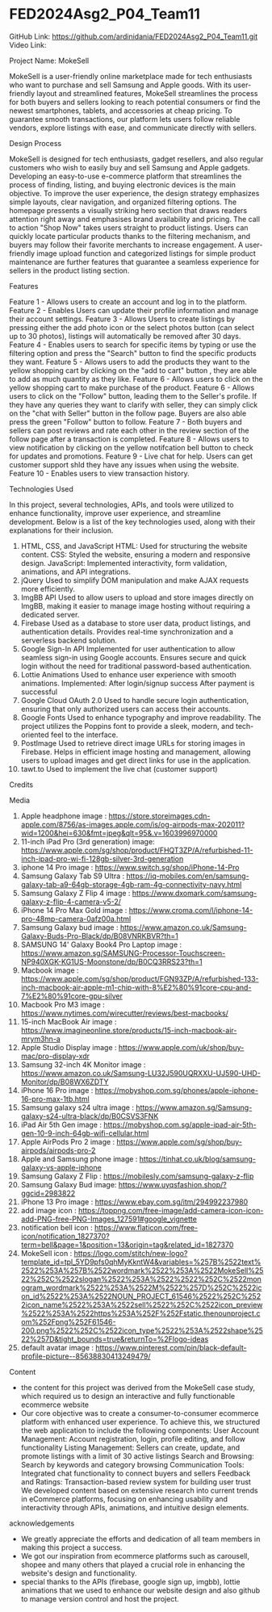 # FED2024Asg2_P04_Team11

GitHub Link: https://github.com/ardinidania/FED2024Asg2_P04_Team11.git
Video Link: 

Project Name: MokeSell 

MokeSell is a user-friendly online marketplace made for tech enthusiasts who want to purchase and sell Samsung and Apple goods. With its user-friendly layout
and streamlined features, MokeSell streamlines the process for both buyers and sellers looking to reach potential consumers or find the newest smartphones, tablets, and accessories at cheap pricing. 
To guarantee smooth transactions, our platform lets users follow reliable vendors, explore listings with ease, and communicate directly with sellers. 

Design Process

MokeSell is designed for tech enthusiasts, gadget resellers, and also regular customers who wish to easily buy and sell Samsung and Apple gadgets. Developing an easy-to-use e-commerce platform that streamlines the process of finding, listing, and buying electronic devices is the main objective.
To improve the user experience, the design strategy emphasizes simple layouts, clear navigation, and organized filtering options. 
The homepage pressents a visually striking hero section that draws readers attention right away and emphasises brand availability and pricing. 
The call to action "Shop Now" takes users straight to product listings. Users can quickly locate particular products thanks to the filtering mechanism, and buyers may follow their favorite merchants to increase engagement. 
A user-friendly image upload function and categorized listings for simple product maintenance are further features that guarantee a seamless experience for sellers in the product listing section. 


Features

Feature 1 - Allows users to create an account and log in to the platform. 
Feature 2 - Enables Users can update their profile information and manage their account settings.
Feature 3 - Allows Users to create listings by pressing either the add photo icon or the select photos button (can select up to 30 photos), listings will automatically be removed after 30 days.
Feature 4 - Enables users to search for specific items by typing or use the filtering option and press the "Search" button to find the specific products they want.
Feature 5 - Allows users to add the products they want to the yellow shopping cart by clicking on the "add to cart" button , they are able to add as much quantity as they like. 
Feature 6 - Allows users to click on the yellow shopping cart to make purchase of the product. 
Feature 6 - Allows users to click on the "Follow" button, leading them to the Seller's profile. If they have any queries they want to clarify with seller, they can simply click on the "chat with Seller" button in the follow page. Buyers are also able press the green "Follow" button to follow.
Feature 7 - Both buyers and sellers can post reviews and rate each other in the review section of the follow page after a transaction is completed. 
Feature 8 - Allows users to view notification by clicking on the yellow notifcation bell button to check for updates and promotions. 
Feature 9 - Live chat for help. Users can get customer support shld they have any issues when using the website.
Feature 10 - Enables users to view transaction history.


Technologies Used

In this project, several technologies, APIs, and tools were utilized to enhance functionality, 
improve user experience, and streamline development. Below is a list of the key technologies used, along with their explanations for their inclusion.

1. HTML, CSS, and JavaScript
HTML: Used for structuring the website content.
CSS: Styled the website, ensuring a modern and responsive design.
JavaScript: Implemented interactivity, form validation, animations, and API integrations.
2. jQuery
Used to simplify DOM manipulation and make AJAX requests more efficiently.
3. ImgBB API
Used to allow users to upload and store images directly on ImgBB, making it easier to manage image hosting without requiring a dedicated server.
4. Firebase
Used as a database to store user data, product listings, and authentication details.
Provides real-time synchronization and a serverless backend solution.
5. Google Sign-In API
Implemented for user authentication to allow seamless sign-in using Google accounts.
Ensures secure and quick login without the need for traditional password-based authentication.
6. Lottie Animations
Used to enhance user experience with smooth animations.
Implemented:
After login/signup success
After payment is successful
7. Google Cloud OAuth 2.0
Used to handle secure login authentication, ensuring that only authorized users can access their accounts.
9. Google Fonts
Used to enhance typography and improve readability.
The project utilizes the Poppins font to provide a sleek, modern, and tech-oriented feel to the interface.
10. PostImage
Used to retrieve direct image URLs for storing images in Firebase.
Helps in efficient image hosting and management, allowing users to upload images and get direct links for use in the application.
11. tawt.to 
Used to implement the live chat (customer support)


Credits

Media 
1) Apple headphone image : https://store.storeimages.cdn-apple.com/8756/as-images.apple.com/is/og-airpods-max-202011?wid=1200&hei=630&fmt=jpeg&qlt=95&.v=1603996970000
2) 11-inch iPad Pro (3rd generation) image: https://www.apple.com/sg/shop/product/FHQT3ZP/A/refurbished-11-inch-ipad-pro-wi-fi-128gb-silver-3rd-generation
3) iphone 14 Pro image : https://www.switch.sg/shop/iPhone-14-Pro
4) Samsung Galaxy Tab S9 Ultra : https://iq-mobiles.com/en/samsung-galaxy-tab-a9-64gb-storage-4gb-ram-4g-connectivity-navy.html 
5) Samsung Galaxy Z Flip 4 image : https://www.dxomark.com/samsung-galaxy-z-flip-4-camera-v5-2/ 
6) iPhone 14 Pro Max Gold image : https://www.croma.com/l/iphone-14-pro-48mp-camera-0afz00a.html 
7) Samsung Galaxy bud image : https://www.amazon.co.uk/Samsung-Galaxy-Buds-Pro-Black/dp/B08VNRKBVR?th=1 
8) SAMSUNG 14' Galaxy Book4 Pro Laptop image :  https://www.amazon.sg/SAMSUNG-Processor-Touchscreen-NP940XGK-KG1US-Moonstone/dp/B0CQ3RRS23?th=1
9) Macbook image : https://www.apple.com/sg/shop/product/FGN93ZP/A/refurbished-133-inch-macbook-air-apple-m1-chip-with-8%E2%80%91core-cpu-and-7%E2%80%91core-gpu-silver 
10) Macbook Pro M3 image : https://www.nytimes.com/wirecutter/reviews/best-macbooks/ 
11) 15-inch MacBook Air image : https://www.imagineonline.store/products/15-inch-macbook-air-mrym3hn-a 
12) Apple Studio Display image : https://www.apple.com/uk/shop/buy-mac/pro-display-xdr
13) Samsung 32-inch 4K Monitor image : https://www.amazon.co.uk/Samsung-LU32J590UQRXXU-UJ590-UHD-Monitor/dp/B08WX6ZDTY
14) iPhone 16 Pro image : https://mobyshop.com.sg/phones/apple-iphone-16-pro-max-1tb.html 
15) Samsung galaxy s24 ultra image : https://www.amazon.sg/Samsung-galaxy-s24-ultra-black/dp/B0CSVS3FNK
16) iPad Air 5th Gen image : https://mobyshop.com.sg/apple-ipad-air-5th-gen-10-9-inch-64gb-wifi-cellular.html
17) Apple AirPods Pro 2 image : https://www.apple.com/sg/shop/buy-airpods/airpods-pro-2
18) Apple and Samsung phone image : https://tinhat.co.uk/blog/samsung-galaxy-vs-apple-iphone 
19) Samsung Galaxy Z Flip : https://mobilesly.com/samsung-galaxy-z-flip 
20) Samsung Galaxy Bud image: https://www.uyqsfashion.shop/?ggcid=2983822                
21) iPhone 13 Pro image : https://www.ebay.com.sg/itm/294992237980
22) add image icon : https://toppng.com/free-image/add-camera-icon-icon-add-PNG-free-PNG-Images_127591#google_vignette 
23) notification bell icon : https://www.flaticon.com/free-icon/notification_1827370?term=bell&page=1&position=13&origin=tag&related_id=1827370 
24) MokeSell icon : https://logo.com/stitch/new-logo?template_id=tpl_5YD9pfs0qhMyKkntW4&variables=%257B%2522text%2522%253A%257B%2522wordmark%2522%253A%2522MokeSell%2522%252C%2522slogan%2522%253A%2522%2522%252C%2522monogram_wordmark%2522%253A%2522M%2522%257D%252C%2522icon_id%2522%253A%2522NOUN_PROJECT_61546%2522%252C%2522icon_name%2522%253A%2522sell%2522%252C%2522icon_preview%2522%253A%2522https%253A%252F%252Fstatic.thenounproject.com%252Fpng%252F61546-200.png%2522%252C%2522icon_type%2522%253A%2522shape%2522%257D&tight_bounds=true&returnTo=%2Flogo-ideas 
25) default avatar image : https://www.pinterest.com/pin/black-default-profile-picture--85638830413249479/


Content 

- the content for this project was derived from the MokeSell case study, which required us to design an interactive and fully functionable ecommerce website
- Our core objective was to create a consumer-to-consumer ecommerce platform with enhanced user experience. To achieve this, we structured the web application to include the following components:
User Account Management: Account registration, login, profile editing, and follow functionality
Listing Management: Sellers can create, update, and promote listings with a limit of 30 active listings
Search and Browsing: Search by keywords and category browsing
Communication Tools: Integrated chat functionality to connect buyers and sellers
Feedback and Ratings: Transaction-based review system for building user trust
We developed content based on extensive research into current trends in eCommerce platforms, focusing on enhancing usability and interactivity through APIs, animations, and intuitive design elements.

acknowledgements
- We greatly appreciate the efforts and dedication of all team members in making this project a success.
- We got our inspiration from ecommerce platforms such as carousell, shopee and many others that played a crucial role in enhancing the website's design and functionality.
- special thanks to the APIs (firebase, google sign up, imgbb), lottie animations that we used to enhance our website design and also github to manage version control and host the project.